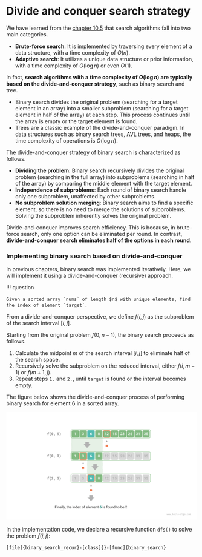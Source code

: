 # Divide and conquer search strategy

We have learned from the [chapter 10.5](../chapter_searching/searching_algorithm_revisited.md) that search algorithms fall into two main categories.

- **Brute-force search**: It is implemented by traversing every element of a data structure, with a time complexity of $O(n)$.
- **Adaptive search**: It utilizes a unique data structure or prior information, with a time complexity of $O(\log n)$ or even $O(1)$.

In fact, **search algorithms with a time complexity of $O(\log n)$ are typically based on the divide-and-conquer strategy**, such as binary search and tree.

- Binary search divides the original problem (searching for a target element in an array) into a smaller subproblem (searching for a target element in half of the array) at each step. This process continues until the array is empty or the target element is found.
- Trees are a classic example of the divide-and-conquer paradigm. In data structures such as binary search trees, AVL trees, and heaps, the time complexity of operations is $O(\log n)$.

The divide-and-conquer strategy of binary search is characterized as follows.

- **Dividing the problem**: Binary search recursively divides the original problem (searching in the full array) into subproblems (searching in half of the array) by comparing the middle element with the target element.
- **Independence of subproblems**: Each round of binary search handle only one subproblem, unaffected by other subproblems.
- **No subproblem solution merging**: Binary search aims to find a specific element, so there is no need to merge the solutions of subproblems. Solving the subproblem inherently solves the original problem.

Divide-and-conquer improves search efficiency. This is because, in brute-force search, only one option can be eliminated per round. In contrast, **divide-and-conquer search eliminates half of the options in each round**.

### Implementing binary search based on divide-and-conquer

In previous chapters, binary search was implemented iteratively. Here, we will implement it using a divide-and-conquer (recursive) approach.

!!! question

    Given a sorted array `nums` of length $n$ with unique elements, find the index of element `target`.

From a divide-and-conquer perspective, we define $f(i, j)$ as the subproblem of the search interval $[i, j]$.

Starting from the original problem $f(0, n-1)$, the binary search proceeds as follows.

1. Calculate the midpoint $m$ of the search interval $[i, j]$ to eliminate half of the search space.
2. Recursively solve the subproblem on the reduced interval, either $f(i, m-1)$ or $f(m+1, j)$.
3. Repeat steps `1.` and `2.`, until `target` is found or the interval becomes empty.

The figure below shows the divide-and-conquer process of performing binary search for element $6$ in a sorted array.

![The divide-and-conquer process of binary search](binary_search_recur.assets/binary_search_recur.png)

In the implementation code, we declare a recursive function `dfs()` to solve the problem $f(i, j)$:

```src
[file]{binary_search_recur}-[class]{}-[func]{binary_search}
```
